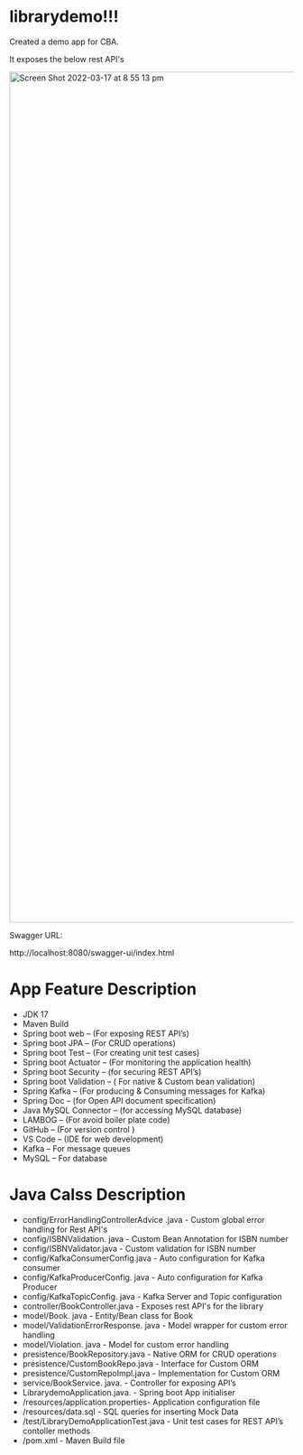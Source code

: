 # librarydemo!!!
Created a demo app for CBA.

It exposes the below rest API's

<img width="1507" alt="Screen Shot 2022-03-17 at 8 55 13 pm" src="https://user-images.githubusercontent.com/19218386/158784113-f698a792-fdb4-4c92-bbdc-439efd8d8468.png">


Swagger URL:

http://localhost:8080/swagger-ui/index.html


<h1> App Feature Description</h1>
<div>
<ul>
<li>JDK 17</li>
<li>Maven Build</li>
<li>Spring boot web – (For exposing REST API’s)</li>
<li>Spring boot JPA – (For CRUD operations)</li>
<li>Spring boot Test – (For creating unit test cases)</li>
<li>Spring boot Actuator – (For monitoring the application health)</li>
<li>Spring boot Security – (for securing REST API’s)</li>
<li>Spring boot Validation – ( For native & Custom bean validation)</li>
<li>Spring Kafka – (For producing & Consuming messages for Kafka)</li>
<li>Spring Doc – (for Open API document specification)</li>
<li>Java MySQL Connector – (for accessing MySQL database)</li>
<li>LAMBOG – (For avoid boiler plate code)</li>
<li>GitHub – (For version control )</li>
<li>VS Code – (IDE for web development)</li>
<li>Kafka – For message queues</li>
<li>MySQL – For database</li>
</ul>
</div>


<h1> Java Calss Description</h1>
<div>
<ul>
<li>config/ErrorHandlingControllerAdvice .java - Custom global error handling for Rest API's</li>
<li>config/ISBNValidation. java - Custom Bean Annotation for ISBN number</li>
<li>config/ISBNValidator.java - Custom validation for ISBN number</li>
<li>config/KafkaConsumerConfig.java - Auto configuration for Kafka consumer</li>
<li>config/KafkaProducerConfig. java - Auto configuration for Kafka Producer</li>
<li>config/KafkaTopicConfig. java - Kafka Server and Topic configuration</li>
<li>controller/BookController.java - Exposes rest API's for the library</li>
<li>model/Book. java - Entity/Bean class for Book</li>
<li>model/ValidationErrorResponse. java - Model wrapper for custom error handling</li>
<li>model/Violation. java - Model for custom error handling</li>
<li>presistence/BookRepository.java - Native ORM for CRUD operations</li>
<li>presistence/CustomBookRepo.java - Interface for Custom ORM</li>
<li>presistence/CustomRepoImpl.java - Implementation for Custom ORM</li>
<li>service/BookService. java.  - Controller for exposing API’s</li>
<li>LibrarydemoApplication.java. - Spring boot App initialiser</li>
<li>/resources/application.properties- Application configuration file</li>
<li>/resources/data.sql - SQL queries for inserting Mock Data</li>
<li>/test/LibraryDemoApplicationTest.java - Unit test cases for REST API’s contoller methods</li>
<li>/pom.xml - Maven Build file</li>
</ul>
</div>
 
